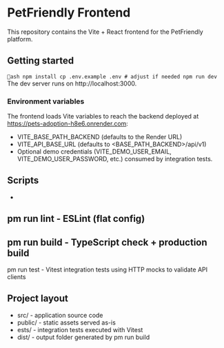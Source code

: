 # PetFriendly Frontend

This repository contains the Vite + React frontend for the PetFriendly platform.

## Getting started
`ash
npm install
cp .env.example .env # adjust if needed
npm run dev
`
The dev server runs on http://localhost:3000.

### Environment variables
The frontend loads Vite variables to reach the backend deployed at https://pets-adoption-h8e6.onrender.com:
- VITE_BASE_PATH_BACKEND (defaults to the Render URL)
- VITE_API_BASE_URL (defaults to <BASE_PATH_BACKEND>/api/v1)
- Optional demo credentials (VITE_DEMO_USER_EMAIL, VITE_DEMO_USER_PASSWORD, etc.) consumed by integration tests.

## Scripts
- 
pm run lint - ESLint (flat config)
- 
pm run build - TypeScript check + production build
- 
pm run test - Vitest integration tests using HTTP mocks to validate API clients

## Project layout
- src/ - application source code
- public/ - static assets served as-is
- 	ests/ - integration tests executed with Vitest
- dist/ - output folder generated by 
pm run build
